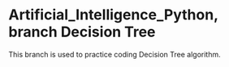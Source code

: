 # Artificial_Intelligence_Python, branch Decision Tree
This branch is used to practice coding Decision Tree algorithm.
